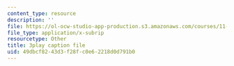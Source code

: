 ```yaml
---
content_type: resource
description: ''
file: https://ol-ocw-studio-app-production.s3.amazonaws.com/courses/11-382-water-diplomacy-spring-2021/49dbcf8243d3f28fc0e62218d0d791b0_uRJFjEXhOPw.srt
file_type: application/x-subrip
resourcetype: Other
title: 3play caption file
uid: 49dbcf82-43d3-f28f-c0e6-2218d0d791b0
---
```

